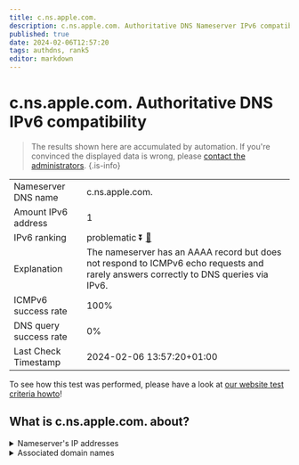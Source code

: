 ```yaml
---
title: c.ns.apple.com.
description: c.ns.apple.com. Authoritative DNS Nameserver IPv6 compatibility
published: true
date: 2024-02-06T12:57:20
tags: authdns, rank5
editor: markdown
---
```


# c.ns.apple.com. Authoritative DNS IPv6 compatibility

> The results shown here are accumulated by automation. If you're convinced the displayed data is wrong, please [contact the administrators](/howto/chat). 
{.is-info}




|   |   |
| - | - |
| Nameserver DNS name | c.ns.apple.com.
| Amount IPv6 address | 1
| IPv6 ranking | problematic :arrow_double_down: [🔗](/howto/ranking) |
| Explanation | The nameserver has an AAAA record but does not respond to ICMPv6 echo requests and rarely answers correctly to DNS queries via IPv6. |
| ICMPv6 success rate | 100%|
| DNS query success rate | 0% |
| Last Check Timestamp | 2024-02-06 13:57:20+01:00 |

To see how this test was performed, please have a look at [our website test criteria howto](/howto/testcriteria/authdns)!


## What is c.ns.apple.com. about?




<details>
<summary>Nameserver's IP addresses</summary>

2620:171:800:714::1

</details>



<details>
<summary>Associated domain names</summary>

music.apple.com

www.apple.com

www.foundationdb.org

</details>
